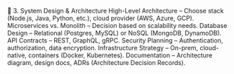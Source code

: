 📌 3. System Design & Architecture
  High-Level Architecture – Choose stack (Node.js, Java, Python, etc.), cloud provider (AWS, Azure, GCP).
  Microservices vs. Monolith – Decision based on scalability needs.
  Database Design – Relational (Postgres, MySQL) or NoSQL (MongoDB, DynamoDB).
  API Contracts – REST, GraphQL, gRPC.
  Security Planning – Authentication, authorization, data encryption.
  Infrastructure Strategy – On-prem, cloud-native, containers (Docker, Kubernetes).
  Documentation – Architecture diagram, design docs, ADRs (Architecture Decision Records).
